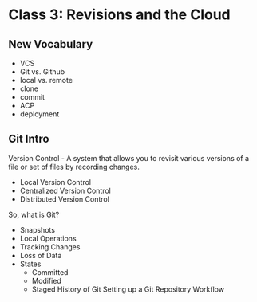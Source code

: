 # Class 3: Revisions and the Cloud

## New Vocabulary
- VCS
- Git vs. Github
- local vs. remote
- clone
- commit
- ACP
- deployment

## Git Intro

Version Control - A system that allows you to revisit various versions of a file or set of files by recording changes.
  - Local Version Control
  - Centralized Version Control
  - Distributed Version Control

So, what is Git?
  - Snapshots
  - Local Operations
  - Tracking Changes
  - Loss of Data
  - States
    - Committed
    - Modified
    - Staged
History of Git
Setting up a Git Repository
Workflow

## 
